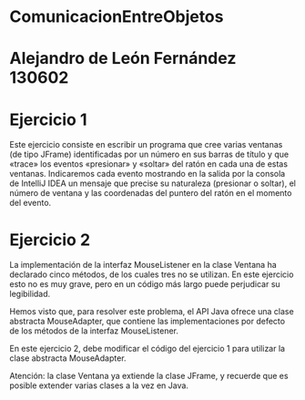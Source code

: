 # ComunicacionEntreObjetos
# Alejandro de León Fernández 130602

# Ejercicio 1
Este ejercicio consiste en escribir un programa que cree varias ventanas (de tipo JFrame) identificadas por un número en sus barras de título y que «trace» los eventos «presionar» y «soltar» del ratón en cada una de estas ventanas. Indicaremos cada evento mostrando en la salida por la consola de IntelliJ IDEA un mensaje que precise su naturaleza (presionar o soltar), el número de ventana y las coordenadas del puntero del ratón en el momento del evento.

# Ejercicio 2
La implementación de la interfaz MouseListener en la clase Ventana ha declarado cinco métodos, de los cuales tres no se utilizan. En este ejercicio esto no es muy grave, pero en un código más largo puede perjudicar su legibilidad.

Hemos visto que, para resolver este problema, el API Java ofrece una clase abstracta MouseAdapter, que contiene las implementaciones por defecto de los métodos de la interfaz MouseListener.

En este ejercicio 2, debe modificar el código del ejercicio 1 para utilizar la clase abstracta MouseAdapter.

Atención: la clase Ventana ya extiende la clase JFrame, y recuerde que es posible extender varias clases a la vez en Java.

